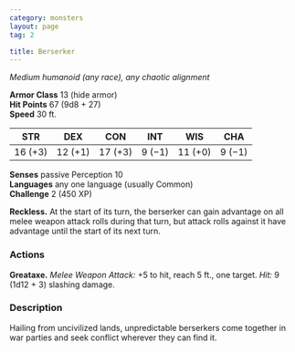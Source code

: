```yaml
---
category: monsters
layout: page
tag: 2

title: Berserker 
---
```

_Medium humanoid (any race), any chaotic alignment_

**Armor Class** 13 (hide armor)    
**Hit Points** 67 (9d8 + 27)    
**Speed** 30 ft. 

| STR     | DEX     | CON     | INT     | WIS     | CHA     |
|---------|---------|---------|---------|---------|---------|
| 16 (+3) | 12 (+1) | 17 (+3) | 9 (−1)  | 11 (+0) | 9 (−1)  |  

**Senses** passive Perception 10    
**Languages** any one language (usually Common)    
**Challenge** 2 (450 XP) 

**Reckless.** At the start of its turn, the berserker can gain advantage on all melee weapon attack rolls during that turn, but attack rolls against it have advantage until the start of its next turn. 

### Actions 
**Greataxe.** _Melee Weapon Attack:_ +5 to hit, reach 5 ft., one target. _Hit:_ 9 (1d12 + 3) slashing damage. 

### Description
Hailing from uncivilized lands, unpredictable berserkers come together in war parties and seek conflict wherever they can find it. 